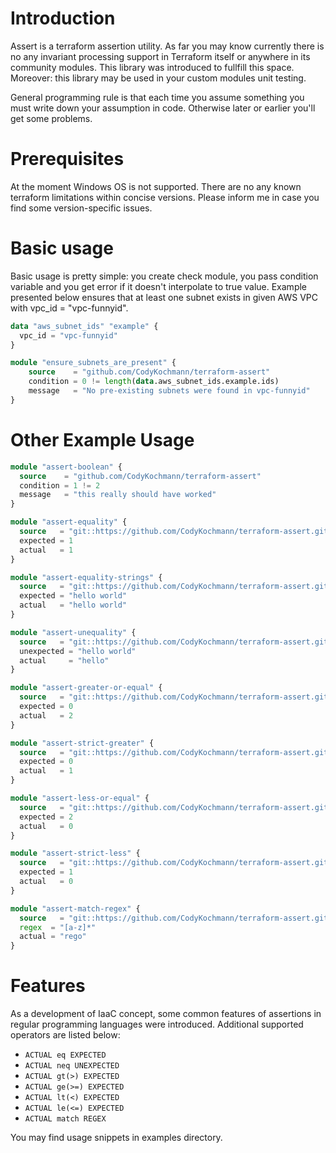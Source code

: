 # Introduction

Assert is a terraform assertion utility. As far you may know currently there is no any invariant processing support in Terraform itself or anywhere in its community modules. This library was introduced to fullfill this space. Moreover: this library may be used in your custom modules unit testing.

General programming rule is that each time you assume something you must write down your assumption in code. Otherwise later or earlier you'll get some problems.

# Prerequisites

At the moment Windows OS is not supported. There are no any known terraform limitations within concise versions. Please inform me in case you find some version-specific issues.

# Basic usage

Basic usage is pretty simple: you create check module, you pass condition variable and you get error if it doesn't interpolate to true value. Example presented below ensures that at least one subnet exists in given AWS VPC with vpc_id = "vpc-funnyid".

```terraform
data "aws_subnet_ids" "example" {
  vpc_id = "vpc-funnyid"
}

module "ensure_subnets_are_present" {
    source    = "github.com/CodyKochmann/terraform-assert"
    condition = 0 != length(data.aws_subnet_ids.example.ids)
    message   = "No pre-existing subnets were found in vpc-funnyid"
}
```

# Other Example Usage

```terraform
module "assert-boolean" {
  source    = "github.com/CodyKochmann/terraform-assert"
  condition = 1 != 2
  message   = "this really should have worked"
}

module "assert-equality" {
  source   = "git::https://github.com/CodyKochmann/terraform-assert.git//modules/eq"
  expected = 1
  actual   = 1
}

module "assert-equality-strings" {
  source   = "git::https://github.com/CodyKochmann/terraform-assert.git//modules/eq"
  expected = "hello world"
  actual   = "hello world"
}

module "assert-unequality" {
  source   = "git::https://github.com/CodyKochmann/terraform-assert.git//modules/neq"
  unexpected = "hello world"
  actual     = "hello"
}

module "assert-greater-or-equal" {
  source   = "git::https://github.com/CodyKochmann/terraform-assert.git//modules/ge"
  expected = 0
  actual   = 2
}

module "assert-strict-greater" {
  source   = "git::https://github.com/CodyKochmann/terraform-assert.git//modules/gt"
  expected = 0
  actual   = 1
}

module "assert-less-or-equal" {
  source   = "git::https://github.com/CodyKochmann/terraform-assert.git//modules/le"
  expected = 2
  actual   = 0
}

module "assert-strict-less" {
  source   = "git::https://github.com/CodyKochmann/terraform-assert.git//modules/lt"
  expected = 1
  actual   = 0
}

module "assert-match-regex" {
  source   = "git::https://github.com/CodyKochmann/terraform-assert.git//modules/match"
  regex  = "[a-z]*"
  actual = "rego"
}
```

# Features

As a development of IaaC concept, some common features of assertions in regular programming languages were introduced. Additional supported operators are listed below:
 * `ACTUAL eq EXPECTED`
 * `ACTUAL neq UNEXPECTED`
 * `ACTUAL gt(>) EXPECTED`
 * `ACTUAL ge(>=) EXPECTED`
 * `ACTUAL lt(<) EXPECTED`
 * `ACTUAL le(<=) EXPECTED`
 * `ACTUAL match REGEX`

You may find usage snippets in examples directory.
